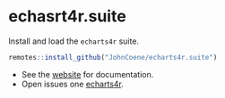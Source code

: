 # echasrt4r.suite

Install and load the `echarts4r` suite.

```r
remotes::install_github("JohnCoene/echarts4r.suite")
```

- See the [website](https://echarts4r.john-coene.com/) for documentation.
- Open issues one [echarts4r](https://github.com/JohnCoene/echarts4r).
